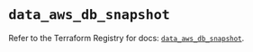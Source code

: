 # `data_aws_db_snapshot`

Refer to the Terraform Registry for docs: [`data_aws_db_snapshot`](https://registry.terraform.io/providers/hashicorp/aws/6.4.0/docs/data-sources/db_snapshot).
